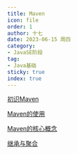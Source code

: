 ```yaml
---
title: Maven
icon: file
order: 1
author: 十七
date: 2023-06-15 周四
category:
- JavaSE阶段
tag:
- Java基础
sticky: true
index: true
---
```



[初识Maven](01_初识Maven/初识Maven.md)

[Maven的使用](02_Maven的使用/Maven的使用.md)

[Maven的核心概念](03_Maven的核心概念/Maven的核心概念.md)

[继承与聚合](04_继承与聚合/继承与聚合.md)
